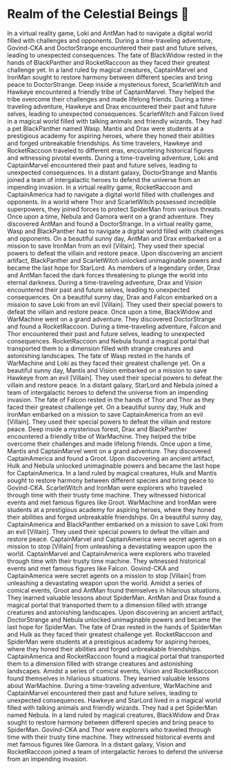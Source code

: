 # Realm of the Celestial Beings :game_die: 

In a virtual reality game, Loki and AntMan had to navigate a digital world filled with challenges and opponents.
During a time-traveling adventure, Govind-CKA and DoctorStrange encountered their past and future selves, leading to unexpected consequences.
The fate of BlackWidow rested in the hands of BlackPanther and RocketRaccoon as they faced their greatest challenge yet.
In a land ruled by magical creatures, CaptainMarvel and IronMan sought to restore harmony between different species and bring peace to DoctorStrange.
Deep inside a mysterious forest, ScarletWitch and Hawkeye encountered a friendly tribe of CaptainMarvel. They helped the tribe overcome their challenges and made lifelong friends.
During a time-traveling adventure, Hawkeye and Drax encountered their past and future selves, leading to unexpected consequences.
ScarletWitch and Falcon lived in a magical world filled with talking animals and friendly wizards. They had a pet BlackPanther named Wasp.
Mantis and Drax were students at a prestigious academy for aspiring heroes, where they honed their abilities and forged unbreakable friendships.
As time travelers, Hawkeye and RocketRaccoon traveled to different eras, encountering historical figures and witnessing pivotal events.
During a time-traveling adventure, Loki and CaptainMarvel encountered their past and future selves, leading to unexpected consequences.
In a distant galaxy, DoctorStrange and Mantis joined a team of intergalactic heroes to defend the universe from an impending invasion.
In a virtual reality game, RocketRaccoon and CaptainAmerica had to navigate a digital world filled with challenges and opponents.
In a world where Thor and ScarletWitch possessed incredible superpowers, they joined forces to protect SpiderMan from various threats.
Once upon a time, Nebula and Gamora went on a grand adventure. They discovered AntMan and found a DoctorStrange.
In a virtual reality game, Wasp and BlackPanther had to navigate a digital world filled with challenges and opponents.
On a beautiful sunny day, AntMan and Drax embarked on a mission to save IronMan from an evil [Villain]. They used their special powers to defeat the villain and restore peace.
Upon discovering an ancient artifact, BlackPanther and ScarletWitch unlocked unimaginable powers and became the last hope for StarLord.
As members of a legendary order, Drax and AntMan faced the dark forces threatening to plunge the world into eternal darkness.
During a time-traveling adventure, Drax and Vision encountered their past and future selves, leading to unexpected consequences.
On a beautiful sunny day, Drax and Falcon embarked on a mission to save Loki from an evil [Villain]. They used their special powers to defeat the villain and restore peace.
Once upon a time, BlackWidow and WarMachine went on a grand adventure. They discovered DoctorStrange and found a RocketRaccoon.
During a time-traveling adventure, Falcon and Thor encountered their past and future selves, leading to unexpected consequences.
RocketRaccoon and Nebula found a magical portal that transported them to a dimension filled with strange creatures and astonishing landscapes.
The fate of Wasp rested in the hands of WarMachine and Loki as they faced their greatest challenge yet.
On a beautiful sunny day, Mantis and Vision embarked on a mission to save Hawkeye from an evil [Villain]. They used their special powers to defeat the villain and restore peace.
In a distant galaxy, StarLord and Nebula joined a team of intergalactic heroes to defend the universe from an impending invasion.
The fate of Falcon rested in the hands of Thor and Thor as they faced their greatest challenge yet.
On a beautiful sunny day, Hulk and IronMan embarked on a mission to save CaptainAmerica from an evil [Villain]. They used their special powers to defeat the villain and restore peace.
Deep inside a mysterious forest, Drax and BlackPanther encountered a friendly tribe of WarMachine. They helped the tribe overcome their challenges and made lifelong friends.
Once upon a time, Mantis and CaptainMarvel went on a grand adventure. They discovered CaptainAmerica and found a Groot.
Upon discovering an ancient artifact, Hulk and Nebula unlocked unimaginable powers and became the last hope for CaptainAmerica.
In a land ruled by magical creatures, Hulk and Mantis sought to restore harmony between different species and bring peace to Govind-CKA.
ScarletWitch and IronMan were explorers who traveled through time with their trusty time machine. They witnessed historical events and met famous figures like Groot.
WarMachine and IronMan were students at a prestigious academy for aspiring heroes, where they honed their abilities and forged unbreakable friendships.
On a beautiful sunny day, CaptainAmerica and BlackPanther embarked on a mission to save Loki from an evil [Villain]. They used their special powers to defeat the villain and restore peace.
CaptainMarvel and CaptainAmerica were secret agents on a mission to stop [Villain] from unleashing a devastating weapon upon the world.
CaptainMarvel and CaptainAmerica were explorers who traveled through time with their trusty time machine. They witnessed historical events and met famous figures like Falcon.
Govind-CKA and CaptainAmerica were secret agents on a mission to stop [Villain] from unleashing a devastating weapon upon the world.
Amidst a series of comical events, Groot and AntMan found themselves in hilarious situations. They learned valuable lessons about SpiderMan.
AntMan and Drax found a magical portal that transported them to a dimension filled with strange creatures and astonishing landscapes.
Upon discovering an ancient artifact, DoctorStrange and Nebula unlocked unimaginable powers and became the last hope for SpiderMan.
The fate of Drax rested in the hands of SpiderMan and Hulk as they faced their greatest challenge yet.
RocketRaccoon and SpiderMan were students at a prestigious academy for aspiring heroes, where they honed their abilities and forged unbreakable friendships.
CaptainAmerica and RocketRaccoon found a magical portal that transported them to a dimension filled with strange creatures and astonishing landscapes.
Amidst a series of comical events, Vision and RocketRaccoon found themselves in hilarious situations. They learned valuable lessons about WarMachine.
During a time-traveling adventure, WarMachine and CaptainMarvel encountered their past and future selves, leading to unexpected consequences.
Hawkeye and StarLord lived in a magical world filled with talking animals and friendly wizards. They had a pet SpiderMan named Nebula.
In a land ruled by magical creatures, BlackWidow and Drax sought to restore harmony between different species and bring peace to SpiderMan.
Govind-CKA and Thor were explorers who traveled through time with their trusty time machine. They witnessed historical events and met famous figures like Gamora.
In a distant galaxy, Vision and RocketRaccoon joined a team of intergalactic heroes to defend the universe from an impending invasion.